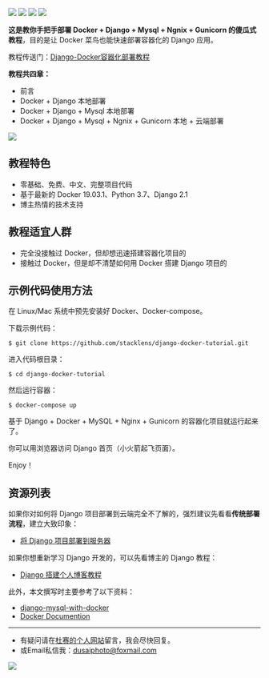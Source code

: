 [![](https://img.shields.io/badge/docker-19.03.1-blue)](https://getbootstrap.com/docs/4.1/getting-started/introduction/)
[![](https://img.shields.io/badge/python-3.7-orange.svg)](https://www.python.org/downloads/release/python-370/)
[![](https://img.shields.io/badge/django-2.2-green.svg)](https://docs.djangoproject.com/en/2.1/releases/2.1/)
[![](https://img.shields.io/badge/license-MIT-000000.svg)](https://opensource.org/licenses/MIT)

**这是教你手把手部署 Docker + Django + Mysql + Ngnix + Gunicorn 的傻瓜式教程**，目的是让 Docker 菜鸟也能快速部署容器化的 Django 应用。

教程传送门：[Django-Docker容器化部署教程](https://www.dusaiphoto.com/article/detail/73)

**教程共四章：**

- 前言
- Docker + Django 本地部署
- Docker + Django + Mysql 本地部署
- Docker + Django + Mysql + Ngnix + Gunicorn 本地 + 云端部署

![](https://www.dusaiphoto.com/media/image/image_source/20190928/reduce_docker_small.jpg)

## 教程特色

- 零基础、免费、中文、完整项目代码
- 基于最新的 Docker 19.03.1、Python 3.7、Django 2.1
- 博主热情的技术支持

## 教程适宜人群

- 完全没接触过 Docker，但却想迅速搭建容器化项目的
- 接触过 Docker，但是却不清楚如何用 Docker 搭建 Django 项目的

## 示例代码使用方法

在 Linux/Mac 系统中预先安装好 Docker、Docker-compose。

下载示例代码：

```shel
$ git clone https://github.com/stacklens/django-docker-tutorial.git
```

进入代码根目录：

```shell
$ cd django-docker-tutorial
```

然后运行容器：

```shell
$ docker-compose up
```

基于 Django + Docker + MySQL + Nginx + Gunicorn 的容器化项目就运行起来了。

你可以用浏览器访问 Django 首页（小火箭起飞页面）。

Enjoy！

## 资源列表

如果你对如何将 Django 项目部署到云端完全不了解的，强烈建议先看看**传统部署流程**，建立大致印象：

- [将 Django 项目部署到服务器](https://www.dusaiphoto.com/article/detail/71/)

如果你想重新学习 Django 开发的，可以先看博主的 Django 教程：

- [Django 搭建个人博客教程](https://www.dusaiphoto.com/article/detail/2/)

此外，本文撰写时主要参考了以下资料：

- [django-mysql-with-docker](http://www.nisanthsojan.com/django-mysql-with-docker -a-step-by-step-guide-for-local-development-part-1/)
- [Docker Documention](https://docs.docker.com/)

------

- 有疑问请在[杜赛的个人网站](http://www.dusaiphoto.com)留言，我会尽快回复。
- 或Email私信我：dusaiphoto@foxmail.com

![](https://www.dusaiphoto.com/media/image/image_source/20190930/QR.jpg)